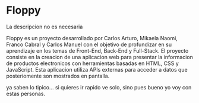 # Floppy
La descripcion no es necesaria

Floppy es un proyecto desarrollado por Carlos Arturo, Mikaela Naomi, Franco Cabral y Carlos Manuel con el objetivo de profundizar en su aprendizaje en los temas de Front-End, Back-End y Full-Stack. El proyecto consiste en la creacion de una aplicacion web para presentar la informacion de productos electronicos con herramientas basadas en HTML, CSS y JavaScript. Esta aplicacion utiliza APIs externas para acceder a datos que posteriomente son mostrados en pantalla.

ya saben lo tipico... si quieres ir rapido ve solo, sino pues bueno yo voy con estas personas.